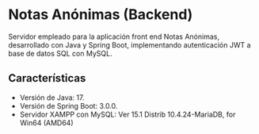 # Notas Anónimas (Backend)
Servidor empleado para la aplicación front end Notas Anónimas, desarrollado con Java y Spring Boot, implementando autenticación JWT a base de datos SQL con MySQL.

## Características
- Versión de Java: 17.
- Versión de Spring Boot: 3.0.0.
- Servidor XAMPP con MySQL: Ver 15.1 Distrib 10.4.24-MariaDB, for Win64 (AMD64)
